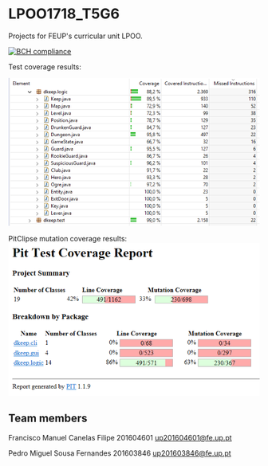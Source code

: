 # LPOO1718_T5G6
Projects for FEUP's curricular unit LPOO.

[![BCH compliance](https://bettercodehub.com/edge/badge/MrZephyr17/LPOO1718_T5G6?branch=master&token=25e82d1f5498da8cfb2667264ff146c1d4cc6542)](https://bettercodehub.com/)

Test coverage results: 

![alt text](res/test_results/coverage.png "EclEmma results")

PitClipse mutation coverage results: 
![alt text](res/test_results/pit.png "PitClipse results")


## Team members

Francisco Manuel Canelas Filipe 201604601 up201604601@fe.up.pt

Pedro Miguel Sousa Fernandes 201603846 up201603846@fe.up.pt
